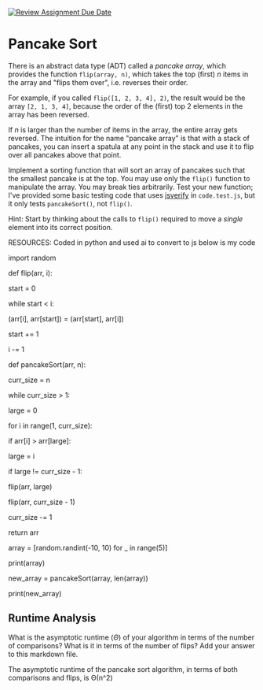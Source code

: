 [![Review Assignment Due Date](https://classroom.github.com/assets/deadline-readme-button-24ddc0f5d75046c5622901739e7c5dd533143b0c8e959d652212380cedb1ea36.svg)](https://classroom.github.com/a/-m0g1A8z)
# Pancake Sort

There is an abstract data type (ADT) called a *pancake array*, which provides
the function `flip(array, n)`, which takes the top (first) $n$ items in the
array and "flips them over", i.e. reverses their order.

For example, if you called `flip([1, 2, 3, 4], 2)`, the result would
be the array  `[2, 1, 3, 4]`, because the order of the (first) top 2
elements in the array has been reversed.

If $n$ is larger than the number of items in the array, the entire array gets
reversed. The intuition for the name "pancake array" is that with a stack of
pancakes, you can insert a spatula at any point in the stack and use it to flip
over all pancakes above that point.

Implement a sorting function that will sort an array of pancakes such that the
smallest pancake is at the top. You may use only the `flip()` function to
manipulate the array. You may break ties arbitrarily. Test your new function;
I've provided some basic testing code that uses
[jsverify](https://jsverify.github.io/) in `code.test.js`, but it only tests
`pancakeSort()`, not `flip()`.

Hint: Start by thinking about the calls to `flip()` required to move a *single*
element into its correct position.

RESOURCES: Coded in python and used ai to convert to js below is my code

import random

def flip(arr, i):

start = 0

while start < i:

(arr[i], arr[start]) = (arr[start], arr[i])

start += 1

i -= 1

def pancakeSort(arr, n):

curr_size = n

while curr_size > 1:

large = 0

for i in range(1, curr_size):

if arr[i] > arr[large]:

large = i

if large != curr_size - 1:

flip(arr, large)

flip(arr, curr_size - 1)

curr_size -= 1

return arr

array = [random.randint(-10, 10) for _ in range(5)]

print(array)

new_array = pancakeSort(array, len(array))

print(new_array)



## Runtime Analysis

What is the asymptotic runtime ($\Theta$) of your algorithm in terms of the
number of comparisons? What is it in terms of the number of flips? Add your
answer to this markdown file.

The asymptotic runtime of the pancake sort algorithm, in terms of both comparisons and flips, is Θ(n^2)

